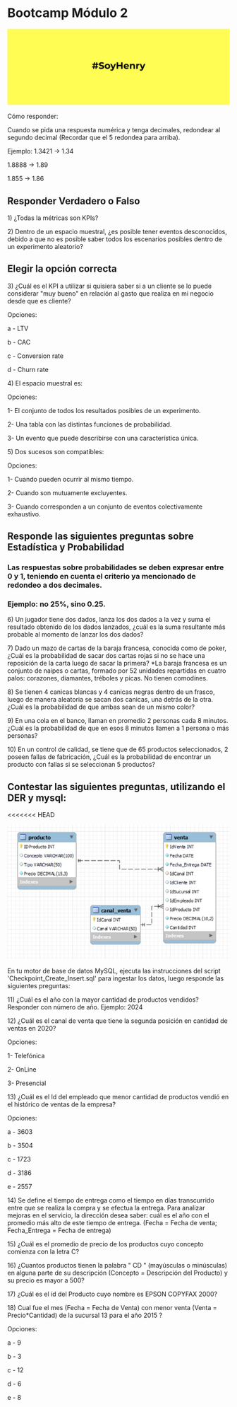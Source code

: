 <h1>Bootcamp Módulo 2</h1>
<p><img alt="henry" src="henry.jpeg" /> </p>
<p>Cómo responder: </p>
<p>Cuando se pida una respuesta numérica y tenga decimales, redondear al segundo decimal (Recordar que el 5 redondea para arriba).</p>
<p>Ejemplo: 1.3421 -&gt; 1.34 </p>
<p>1.8888 -&gt; 1.89 </p>
<p>1.855 -&gt; 1.86 </p>
<h2>Responder Verdadero o Falso</h2>
<p>1) ¿Todas la métricas son KPIs? </p>
<p>2) Dentro de un espacio muestral, ¿es posible tener eventos desconocidos, debido a que no es posible saber todos los escenarios posibles dentro de un experimento aleatorio? </p>
<h2>Elegir la opción correcta</h2>
<p>3) ¿Cuál es el KPI a utilizar si quisiera saber si a un cliente se lo puede considerar "muy bueno" en relación al gasto que realiza en mi negocio desde que es cliente?</p>
<p>Opciones: </p>
<p>a - LTV </p>
<p>b - CAC</p>
<p>c - Conversion rate</p>
<p>d - Churn rate</p>
<p>4) El espacio muestral es:</p>
<p>Opciones: </p>
<p>1- El conjunto de todos los resultados posibles de un experimento.</p>
<p>2- Una tabla con las distintas funciones de probabilidad.</p>
<p>3- Un evento que puede describirse con una característica única.</p>
<p>5) Dos sucesos son compatibles: </p>
<p>Opciones: </p>
<p>1- Cuando pueden ocurrir al mismo tiempo.</p>
<p>2- Cuando son mutuamente excluyentes.</p>
<p>3- Cuando corresponden a un conjunto de eventos colectivamente exhaustivo.</p>
<h2>Responde las siguientes preguntas sobre Estadística y Probabilidad</h2>
<h3>Las respuestas sobre probabilidades se deben expresar entre 0 y 1, teniendo en cuenta el criterio ya mencionado de redondeo a dos decimales.</h3>
<h3>Ejemplo: no 25%, sino 0.25.</h3>
<p>6) Un jugador tiene dos dados, lanza los dos dados a la vez y suma el resultado obtenido de los dados lanzados, ¿cuál es la suma resultante más probable al momento de lanzar los dos dados? </p>
<p>7) Dado un mazo de cartas de la baraja francesa, conocida como de poker, ¿Cuál es la probabilidad de sacar dos cartas rojas si no se hace una reposición de la carta luego de sacar la primera? *La baraja francesa es un conjunto de naipes o cartas, formado por 52 unidades repartidas en cuatro palos: corazones, diamantes, tréboles y picas. No tienen comodínes. </p>
<p>8) Se tienen 4 canicas blancas y 4 canicas negras dentro de un frasco, luego de manera aleatoria se sacan dos canicas, una detrás de la otra. ¿Cuál es la probabilidad de que ambas sean de un mismo color? </p>
<p>9) En una cola en el banco, llaman en promedio 2 personas cada 8 minutos. ¿Cuál es la probabilidad de que en esos 8 minutos llamen a 1 persona o más personas? </p>
<p>10) En un control de calidad, se tiene que de 65 productos seleccionados, 2 poseen fallas de fabricación, ¿Cuál es la probabilidad de encontrar un producto con fallas si se seleccionan 5 productos? </p>
<h2>Contestar las siguientes preguntas, utilizando el DER y mysql:</h2>
<<<<<<< HEAD
<p><img alt="CP" src="Checkpoint_DER.jpg" /> </p>
<p>En tu motor de base de datos MySQL, ejecuta las instrucciones del script 'Checkpoint_Create_Insert.sql' para ingestar los datos, luego responde las siguientes preguntas:  </p>
<p>11) ¿Cuál es el año con la mayor cantidad de productos vendidos? Responder con número de año. Ejemplo: 2024 </p>
<p>12) ¿Cuál es el canal de venta que tiene la segunda posición en cantidad de ventas en 2020? </p>

<p>Opciones: </p>
<p>1- Telefónica</p>
<p>2- OnLine</p>
<p>3- Presencial</p>
<p>13) ¿Cuál es el Id del empleado que menor cantidad de productos vendió en el histórico de ventas de la empresa? </p>
<p>Opciones: </p>
<p>a - 3603 </p>
<p>b - 3504</p>
<p>c - 1723</p>
<p>d - 3186</p>
<p>e - 2557</p>
<p>14) Se define el tiempo de entrega como el tiempo en días transcurrido entre que se realiza la compra y se efectua la entrega. Para analizar mejoras en el servicio, la dirección desea saber: cuál es el año con el promedio más alto de este tiempo de entrega. (Fecha = Fecha de venta; Fecha_Entrega = Fecha de entrega) </p>
<p>15) ¿Cuál es el promedio de precio de los productos cuyo concepto comienza con la letra C? </p>
<p>16) ¿Cuantos productos tienen la palabra " CD " (mayúsculas o minúsculas) en alguna parte de su descripción (Concepto = Descripción del Producto) y su precio es mayor a 500? </p>
<p>17) ¿Cuál es el id del Producto cuyo nombre es EPSON COPYFAX 2000? </p>
<p>18) Cual fue el mes (Fecha = Fecha de Venta) con menor venta (Venta = Precio*Cantidad) de la sucursal 13 para el año 2015 ? </p>
<p>Opciones: </p>
<p>a - 9 </p>
<p>b - 3</p>
<p>c - 12</p>
<p>d - 6</p>
<p>e - 8</p>
